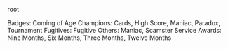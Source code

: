 root

Badges: Coming of Age
Champions: Cards, High Score, Maniac, Paradox, Tournament
Fugitives: Fugitive
Others: Maniac, Scamster
Service Awards: Nine Months, Six Months, Three Months, Twelve Months


